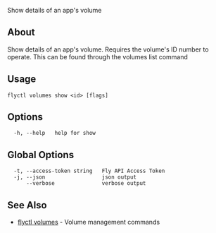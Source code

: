 <p class="font-medium tracking-tight text-gray-400 text-lg -mt-4 mb-9 pb-5 border-b">
  Show details of an app's volume
</p>

## About

Show details of an app's volume. Requires the volume's ID
number to operate. This can be found through the volumes list command

## Usage

~~~
flyctl volumes show <id> [flags]
~~~

## Options

~~~
  -h, --help   help for show
~~~

## Global Options

~~~
  -t, --access-token string   Fly API Access Token
  -j, --json                  json output
      --verbose               verbose output
~~~

## See Also

* [flyctl volumes](/docs/flyctl/volumes/)	 - Volume management commands

